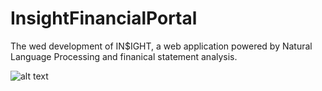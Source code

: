 # InsightFinancialPortal
The wed development of IN$IGHT, a web application powered by Natural Language Processing and finanical statement analysis. 

![alt text](https://github.com/LejianLeoHe7/InsightFinancialPortal/blob/main/main_page.png?raw=true)
